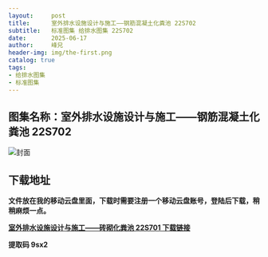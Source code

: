 ```yaml
---
layout:     post
title:      室外排水设施设计与施工——钢筋混凝土化粪池 22S702
subtitle:   标准图集 给排水图集 22S702
date:       2025-06-17
author:     峰兄
header-img: img/the-first.png
catalog: true
tags:
- 给排水图集
- 标准图集
---
```

## 图集名称：室外排水设施设计与施工——钢筋混凝土化粪池 22S702
![封面](https://pic1.imgdb.cn/item/6854fdbb58cb8da5c85dbd25.jpg)


## 下载地址 ##
**文件放在我的移动云盘里面，下载时需要注册一个移动云盘账号，登陆后下载，稍稍麻烦一点。**  
  
[**室外排水设施设计与施工——砖砌化粪池 22S701 下载链接**](https://caiyun.139.com/w/i/2nQQUSRHmCUgu)


**提取码 9sx2**

